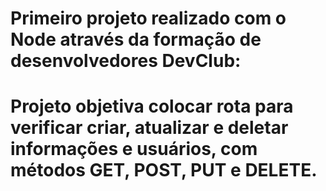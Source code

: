 <h1>Primeiro projeto realizado com o Node através da formação de desenvolvedores DevClub:<h1>
<p>Projeto objetiva colocar rota para verificar criar, atualizar e deletar informações e usuários, com métodos GET, POST, PUT e DELETE.<p>
